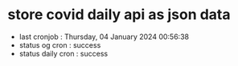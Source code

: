 # store covid daily api as json data

- last cronjob : Thursday, 04 January 2024 00:56:38
- status og cron : success
- status daily cron : success
      
      